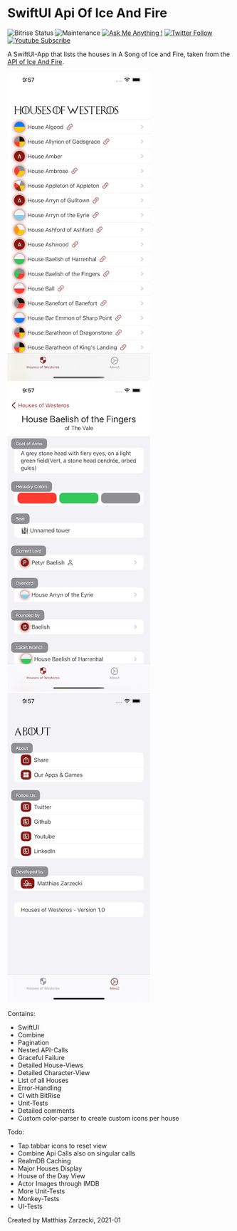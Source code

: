 # SwiftUI Api Of Ice And Fire

![Bitrise Status](https://app.bitrise.io/app/57b166dbdbdcc89e.svg?token=9mGkAjqnQWrlMfogrUm-aA) ![Maintenance](https://img.shields.io/badge/Maintained%3F-yes-green.svg) [![Ask Me Anything !](https://img.shields.io/badge/Ask%20me-anything-1abc9c.svg)](https://twitter.com/matthias_code) [![Twitter Follow](https://img.shields.io/twitter/follow/matthias_code.svg?style=social&label=Follow)](https://twitter.com/matthias_code) [![Youtube Subscribe](https://img.shields.io/youtube/channel/subscribers/UCvMdsKesM05bIG0eq7M5z1g?style=social)](https://www.youtube.com/channel/UCvMdsKesM05bIG0eq7M5z1g?sub_confirmation=1)

A SwiftUI-App that lists the houses in A Song of Ice and Fire, taken from the [API of Ice And Fire](https://anapioficeandfire.com/).

![screenshot](media/screenshot_09.png)
![screenshot](media/screenshot_10.png)
![screenshot](media/screenshot_11.png)

Contains:
- SwiftUI
- Combine
- Pagination
- Nested API-Calls
- Graceful Failure
- Detailed House-Views
- Detailed Character-View
- List of all Houses
- Error-Handling
- CI with BitRise
- Unit-Tests
- Detailed comments
- Custom color-parser to create custom icons per house

Todo:
- Tap tabbar icons to reset view
- Combine Api Calls also on singular calls
- RealmDB Caching
- Major Houses Display
- House of the Day View
- Actor Images through IMDB
- More Unit-Tests
- Monkey-Tests
- UI-Tests

Created by Matthias Zarzecki, 2021-01
